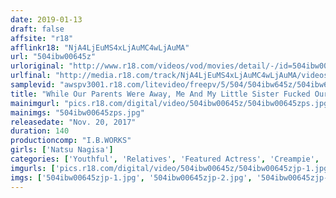 ```yaml
---
date: 2019-01-13
draft: false
affsite: "r18"
afflinkr18: "NjA4LjEuMS4xLjAuMC4wLjAuMA"
url: "504ibw00645z"
urloriginal: "http://www.r18.com/videos/vod/movies/detail/-/id=504ibw00645z"
urlfinal: "http://media.r18.com/track/NjA4LjEuMS4xLjAuMC4wLjAuMA/videos/vod/movies/detail/-/id=504ibw00645z"
samplevid: "awspv3001.r18.com/litevideo/freepv/5/504/504ibw645z/504ibw645z_dmb_w.mp4"
title: "While Our Parents Were Away, Me And My Little Sister Fucked Our Brains Out Natsu Nagisa"
mainimgurl: "pics.r18.com/digital/video/504ibw00645z/504ibw00645zps.jpg"
mainimgs: "504ibw00645zps.jpg"
releasedate: "Nov. 20, 2017"
duration: 140
productioncomp: "I.B.WORKS"
girls: ['Natsu Nagisa']
categories: ['Youthful', 'Relatives', 'Featured Actress', 'Creampie', 'Hi-Def']
imgurls: ['pics.r18.com/digital/video/504ibw00645z/504ibw00645zjp-1.jpg', 'pics.r18.com/digital/video/504ibw00645z/504ibw00645zjp-2.jpg', 'pics.r18.com/digital/video/504ibw00645z/504ibw00645zjp-3.jpg', 'pics.r18.com/digital/video/504ibw00645z/504ibw00645zjp-4.jpg', 'pics.r18.com/digital/video/504ibw00645z/504ibw00645zjp-5.jpg', 'pics.r18.com/digital/video/504ibw00645z/504ibw00645zjp-6.jpg', 'pics.r18.com/digital/video/504ibw00645z/504ibw00645zjp-7.jpg', 'pics.r18.com/digital/video/504ibw00645z/504ibw00645zjp-8.jpg', 'pics.r18.com/digital/video/504ibw00645z/504ibw00645zjp-9.jpg', 'pics.r18.com/digital/video/504ibw00645z/504ibw00645zjp-10.jpg', 'pics.r18.com/digital/video/504ibw00645z/504ibw00645zjp-11.jpg', 'pics.r18.com/digital/video/504ibw00645z/504ibw00645zjp-12.jpg', 'pics.r18.com/digital/video/504ibw00645z/504ibw00645zjp-13.jpg', 'pics.r18.com/digital/video/504ibw00645z/504ibw00645zjp-14.jpg', 'pics.r18.com/digital/video/504ibw00645z/504ibw00645zjp-15.jpg', 'pics.r18.com/digital/video/504ibw00645z/504ibw00645zjp-16.jpg', 'pics.r18.com/digital/video/504ibw00645z/504ibw00645zjp-17.jpg', 'pics.r18.com/digital/video/504ibw00645z/504ibw00645zjp-18.jpg', 'pics.r18.com/digital/video/504ibw00645z/504ibw00645zjp-19.jpg', 'pics.r18.com/digital/video/504ibw00645z/504ibw00645zjp-20.jpg']
imgs: ['504ibw00645zjp-1.jpg', '504ibw00645zjp-2.jpg', '504ibw00645zjp-3.jpg', '504ibw00645zjp-4.jpg', '504ibw00645zjp-5.jpg', '504ibw00645zjp-6.jpg', '504ibw00645zjp-7.jpg', '504ibw00645zjp-8.jpg', '504ibw00645zjp-9.jpg', '504ibw00645zjp-10.jpg', '504ibw00645zjp-11.jpg', '504ibw00645zjp-12.jpg', '504ibw00645zjp-13.jpg', '504ibw00645zjp-14.jpg', '504ibw00645zjp-15.jpg', '504ibw00645zjp-16.jpg', '504ibw00645zjp-17.jpg', '504ibw00645zjp-18.jpg', '504ibw00645zjp-19.jpg', '504ibw00645zjp-20.jpg']
---
```


